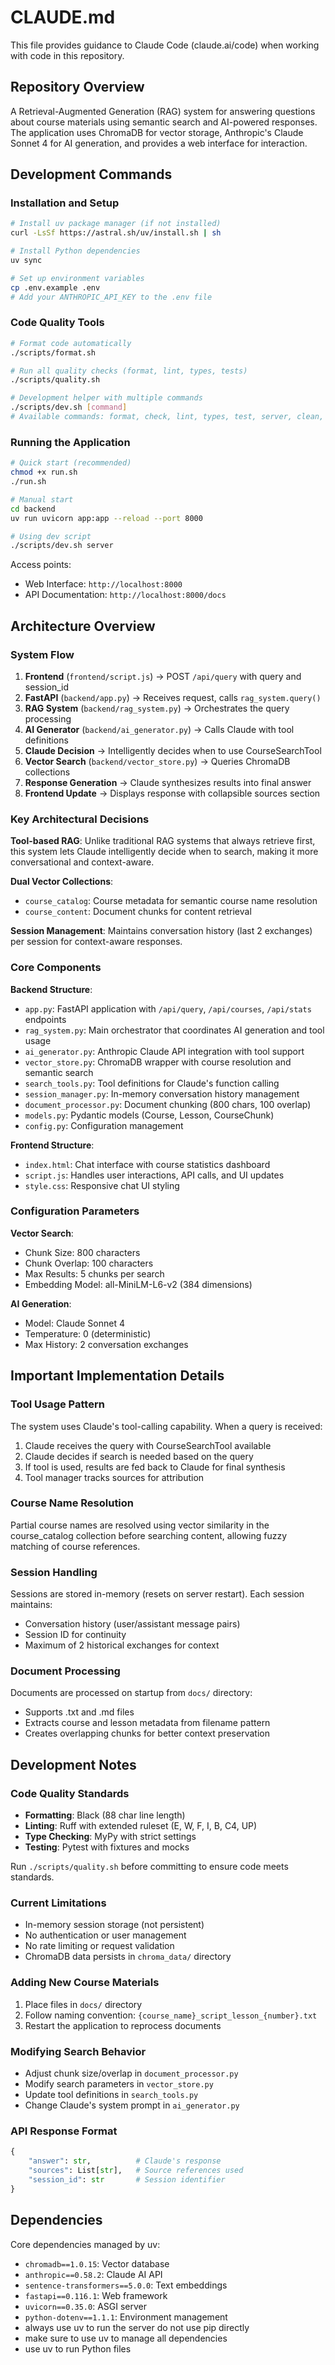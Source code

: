 # CLAUDE.md

This file provides guidance to Claude Code (claude.ai/code) when working with code in this repository.

## Repository Overview

A Retrieval-Augmented Generation (RAG) system for answering questions about course materials using semantic search and AI-powered responses. The application uses ChromaDB for vector storage, Anthropic's Claude Sonnet 4 for AI generation, and provides a web interface for interaction.

## Development Commands

### Installation and Setup
```bash
# Install uv package manager (if not installed)
curl -LsSf https://astral.sh/uv/install.sh | sh

# Install Python dependencies
uv sync

# Set up environment variables
cp .env.example .env
# Add your ANTHROPIC_API_KEY to the .env file
```

### Code Quality Tools
```bash
# Format code automatically
./scripts/format.sh

# Run all quality checks (format, lint, types, tests)
./scripts/quality.sh

# Development helper with multiple commands
./scripts/dev.sh [command]
# Available commands: format, check, lint, types, test, server, clean, help
```

### Running the Application
```bash
# Quick start (recommended)
chmod +x run.sh
./run.sh

# Manual start
cd backend
uv run uvicorn app:app --reload --port 8000

# Using dev script
./scripts/dev.sh server
```

Access points:
- Web Interface: `http://localhost:8000`
- API Documentation: `http://localhost:8000/docs`

## Architecture Overview

### System Flow
1. **Frontend** (`frontend/script.js`) → POST `/api/query` with query and session_id
2. **FastAPI** (`backend/app.py`) → Receives request, calls `rag_system.query()`
3. **RAG System** (`backend/rag_system.py`) → Orchestrates the query processing
4. **AI Generator** (`backend/ai_generator.py`) → Calls Claude with tool definitions
5. **Claude Decision** → Intelligently decides when to use CourseSearchTool
6. **Vector Search** (`backend/vector_store.py`) → Queries ChromaDB collections
7. **Response Generation** → Claude synthesizes results into final answer
8. **Frontend Update** → Displays response with collapsible sources section

### Key Architectural Decisions

**Tool-based RAG**: Unlike traditional RAG systems that always retrieve first, this system lets Claude intelligently decide when to search, making it more conversational and context-aware.

**Dual Vector Collections**:
- `course_catalog`: Course metadata for semantic course name resolution
- `course_content`: Document chunks for content retrieval

**Session Management**: Maintains conversation history (last 2 exchanges) per session for context-aware responses.

### Core Components

**Backend Structure**:
- `app.py`: FastAPI application with `/api/query`, `/api/courses`, `/api/stats` endpoints
- `rag_system.py`: Main orchestrator that coordinates AI generation and tool usage
- `ai_generator.py`: Anthropic Claude API integration with tool support
- `vector_store.py`: ChromaDB wrapper with course resolution and semantic search
- `search_tools.py`: Tool definitions for Claude's function calling
- `session_manager.py`: In-memory conversation history management
- `document_processor.py`: Document chunking (800 chars, 100 overlap)
- `models.py`: Pydantic models (Course, Lesson, CourseChunk)
- `config.py`: Configuration management

**Frontend Structure**:
- `index.html`: Chat interface with course statistics dashboard
- `script.js`: Handles user interactions, API calls, and UI updates
- `style.css`: Responsive chat UI styling

### Configuration Parameters

**Vector Search**:
- Chunk Size: 800 characters
- Chunk Overlap: 100 characters
- Max Results: 5 chunks per search
- Embedding Model: all-MiniLM-L6-v2 (384 dimensions)

**AI Generation**:
- Model: Claude Sonnet 4
- Temperature: 0 (deterministic)
- Max History: 2 conversation exchanges

## Important Implementation Details

### Tool Usage Pattern
The system uses Claude's tool-calling capability. When a query is received:
1. Claude receives the query with CourseSearchTool available
2. Claude decides if search is needed based on the query
3. If tool is used, results are fed back to Claude for final synthesis
4. Tool manager tracks sources for attribution

### Course Name Resolution
Partial course names are resolved using vector similarity in the course_catalog collection before searching content, allowing fuzzy matching of course references.

### Session Handling
Sessions are stored in-memory (resets on server restart). Each session maintains:
- Conversation history (user/assistant message pairs)
- Session ID for continuity
- Maximum of 2 historical exchanges for context

### Document Processing
Documents are processed on startup from `docs/` directory:
- Supports .txt and .md files
- Extracts course and lesson metadata from filename pattern
- Creates overlapping chunks for better context preservation

## Development Notes

### Code Quality Standards
- **Formatting**: Black (88 char line length)
- **Linting**: Ruff with extended ruleset (E, W, F, I, B, C4, UP)
- **Type Checking**: MyPy with strict settings
- **Testing**: Pytest with fixtures and mocks

Run `./scripts/quality.sh` before committing to ensure code meets standards.

### Current Limitations
- In-memory session storage (not persistent)
- No authentication or user management
- No rate limiting or request validation
- ChromaDB data persists in `chroma_data/` directory

### Adding New Course Materials
1. Place files in `docs/` directory
2. Follow naming convention: `{course_name}_script_lesson_{number}.txt`
3. Restart the application to reprocess documents

### Modifying Search Behavior
- Adjust chunk size/overlap in `document_processor.py`
- Modify search parameters in `vector_store.py`
- Update tool definitions in `search_tools.py`
- Change Claude's system prompt in `ai_generator.py`

### API Response Format
```python
{
    "answer": str,          # Claude's response
    "sources": List[str],   # Source references used
    "session_id": str       # Session identifier
}
```

## Dependencies

Core dependencies managed by uv:
- `chromadb==1.0.15`: Vector database
- `anthropic==0.58.2`: Claude AI API
- `sentence-transformers==5.0.0`: Text embeddings
- `fastapi==0.116.1`: Web framework
- `uvicorn==0.35.0`: ASGI server
- `python-dotenv==1.1.1`: Environment management
- always use uv to run the server do not use pip directly
- make sure to use uv to manage all dependencies
- use uv to run Python files